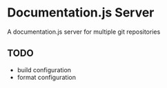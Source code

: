 # Documentation.js Server

A documentation.js server for multiple git repositories

## TODO

* build configuration
* format configuration

